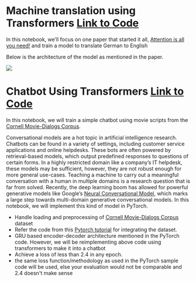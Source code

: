 # Machine translation using Transformers [Link to Code](MachineTranslation_Using_Transformers_Attention_is_all_you_need.ipynb)

In this notebook,  we’ll focus on one paper that started it all, [Attention is all you need!](https://arxiv.org/abs/1706.03762v5) and train a model to translate German to English

Below is the architecture of the model as mentioned in the paper.

![](https://raw.githubusercontent.com/bentrevett/pytorch-seq2seq/9479fcb532214ad26fd4bda9fcf081a05e1aaf4e/assets/transformer1.png)





# Chatbot Using Transformers [Link to Code](Chatbot_using_transformer.ipynb)

In this notebook, we will train a simple chatbot using movie
scripts from the [Cornell Movie-Dialogs
Corpus](https://www.cs.cornell.edu/~cristian/Cornell_Movie-Dialogs_Corpus.html).

Conversational models are a hot topic in artificial intelligence
research. Chatbots can be found in a variety of settings, including
customer service applications and online helpdesks. These bots are often
powered by retrieval-based models, which output predefined responses to
questions of certain forms. In a highly restricted domain like a
company’s IT helpdesk, these models may be sufficient, however, they are
not robust enough for more general use-cases. Teaching a machine to
carry out a meaningful conversation with a human in multiple domains is
a research question that is far from solved. Recently, the deep learning
boom has allowed for powerful generative models like Google’s [Neural
Conversational Model](https://arxiv.org/abs/1506.05869), which marks
a large step towards multi-domain generative conversational models. In
this notebook, we will implement this kind of model in PyTorch.



- Handle loading and preprocessing of [Cornell Movie-Dialogs Corpus](https://www.cs.cornell.edu/~cristian/Cornell_Movie-Dialogs_Corpus.html) dataset
- Refer the code from this [Pytorch tutorial](https://pytorch.org/tutorials/beginner/chatbot_tutorial.html) for integrating the dataset. 
- GRU based encoder-decoder architecture mentioned in the PyTorch code. However, we will be reimplementing above code using transformers to make it into a chatbot
- Achieve a loss of less than 2.4 in any epoch.  
- the same loss function/methodology as used in the PyTorch sample code will be used, else your evaluation would not be comparable and 2.4 doesn't make sense 



